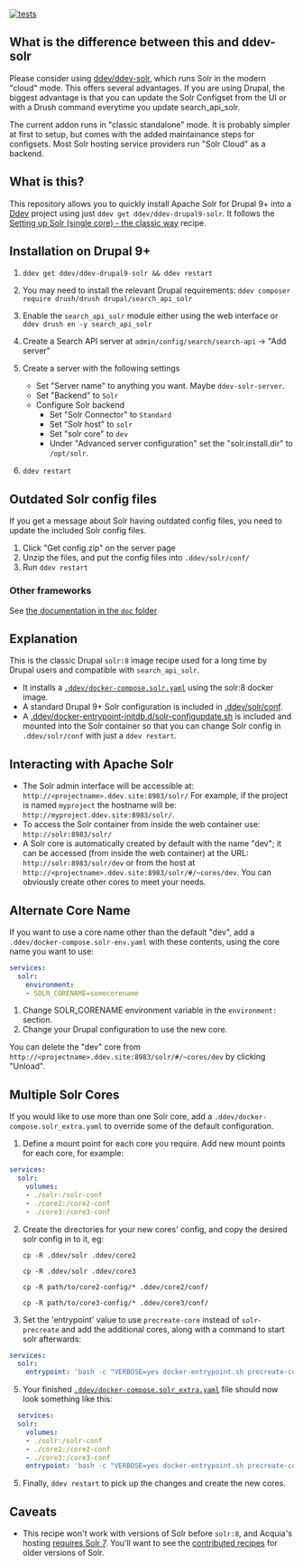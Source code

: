 [![tests](https://github.com/ddev/ddev-drupal-solr/actions/workflows/tests.yml/badge.svg)](https://github.com/ddev/ddev-drupal-solr/actions/workflows/tests.yml)

## What is the difference between this and ddev-solr

Please consider using [ddev/ddev-solr](https://github.com/ddev/ddev-solr), which runs Solr in the modern "cloud" mode. This offers several advantages. If you are using Drupal, the biggest advantage
is that you can update the Solr Configset from the UI or with a Drush command everytime you update search_api_solr.

The current addon runs in "classic standalone" mode. It is probably simpler at first to setup, but comes with the added maintainance steps for configsets. Most Solr hosting service providers run "Solr Cloud"
as a backend.

## What is this?

This repository allows you to quickly install Apache Solr for Drupal 9+ into a [Ddev](https://ddev.readthedocs.io) project using just `ddev get ddev/ddev-drupal9-solr`. It follows the [Setting up Solr (single core) - the classic way](https://git.drupalcode.org/project/search_api_solr/-/blob/4.x/README.md#setting-up-solr-single-core-the-classic-way) recipe.

## Installation on Drupal 9+

1. `ddev get ddev/ddev-drupal9-solr && ddev restart`
2. You may need to install the relevant Drupal requirements: `ddev composer require drush/drush drupal/search_api_solr`
3. Enable the `search_api_solr` module either using the web interface or `ddev drush en -y search_api_solr`
4. Create a Search API server at `admin/config/search/search-api` -> "Add server"
5. Create a server with the following settings
   * Set "Server name" to anything you want. Maybe `ddev-solr-server`.
   * Set "Backend" to `Solr`
   * Configure Solr backend
     * Set "Solr Connector" to `Standard`
     * Set "Solr host" to `solr`
     * Set "solr core" to `dev`
     * Under "Advanced server configuration" set the "solr.install.dir" to `/opt/solr`.

6. `ddev restart`

## Outdated Solr config files

If you get a message about Solr having outdated config files, you need to update the included Solr config files.

1. Click "Get config.zip" on the server page
2. Unzip the files, and put the config files into `.ddev/solr/conf/`
3. Run `ddev restart`

### Other frameworks

See [the documentation in the `doc` folder](doc/README.md)

## Explanation

This is the classic Drupal `solr:8` image recipe used for a long time by Drupal users and compatible with `search_api_solr`.

* It installs a [`.ddev/docker-compose.solr.yaml`](docker-compose.solr.yaml) using the solr:8 docker image.
* A standard Drupal 9+ Solr configuration is included in [.ddev/solr/conf](solr/conf).
* A [.ddev/docker-entrypoint-initdb.d/solr-configupdate.sh](solr/docker-entrypoint-initdb.d/solr-configupdate.sh) is included and mounted into the Solr container so that you can change Solr config in `.ddev/solr/conf` with just a `ddev restart`.

## Interacting with Apache Solr

* The Solr admin interface will be accessible at: `http://<projectname>.ddev.site:8983/solr/` For example, if the project is named `myproject` the hostname will be: `http://myproject.ddev.site:8983/solr/`.
* To access the Solr container from inside the web container use: `http://solr:8983/solr/`
* A Solr core is automatically created by default with the name "dev"; it can be accessed (from inside the web container) at the URL: `http://solr:8983/solr/dev` or from the host at `http://<projectname>.ddev.site:8983/solr/#/~cores/dev`. You can obviously create other cores to meet your needs.

## Alternate Core Name

If you want to use a core name other than the default "dev", add a `.ddev/docker-compose.solr-env.yaml` with these contents, using the core name you want to use:

```yml
services:
  solr:
    environment:
    - SOLR_CORENAME=somecorename
```
1. Change SOLR_CORENAME environment variable in the `environment:` section.
2. Change your Drupal configuration to use the new core.

You can delete the "dev" core from `http://<projectname>.ddev.site:8983/solr/#/~cores/dev` by clicking "Unload".

## Multiple Solr Cores

If you would like to use more than one Solr core, add a  `.ddev/docker-compose.solr_extra.yaml` to override some of the default configuration.

1. Define a mount point for each core you require. Add new mount points for each core, for example:
```yml
services:
  solr:
    volumes:
    - ./solr:/solr-conf
    - ./core2:/core2-conf
    - ./core3:/core3-conf
```

2. Create the directories for your new cores' config, and copy the desired solr config in to it, eg:
   
   `cp -R .ddev/solr .ddev/core2`
   
   `cp -R .ddev/solr .ddev/core3`
   
   `cp -R path/to/core2-config/* .ddev/core2/conf/`
   
   `cp -R path/to/core3-config/* .ddev/core3/conf/`
   
4. Set the 'entrypoint' value to use `precreate-core` instead of `solr-precreate` and add the additional cores, along with a command to start solr afterwards:
```yml
services:
  solr:
    entrypoint: 'bash -c "VERBOSE=yes docker-entrypoint.sh precreate-core solrconf /solr-conf ; precreate-core core2 /core2-conf ; precreate-core core3 /core3-conf  ; exec solr -f "'
```

5. Your finished [`.ddev/docker-compose.solr_extra.yaml`](docker-compose.solr_extra.yaml) file should now look something like this:
```yml
  services:
  solr:
    volumes:
    - ./solr:/solr-conf
    - ./core2:/core2-conf
    - ./core3:/core3-conf
    entrypoint: 'bash -c "VERBOSE=yes docker-entrypoint.sh precreate-core solrconf /solr-conf ; precreate-core core2 /core2-conf ; precreate-core core3 /core3-conf  ; exec solr -f "'
```
5. Finally, `ddev restart` to pick up the changes and create the new cores.
   
## Caveats

* This recipe won't work with versions of Solr before `solr:8`, and Acquia's hosting [requires Solr 7](https://docs.acquia.com/acquia-search/). You'll want to see the [contributed recipes](https://github.com/ddev/ddev-contrib) for older versions of Solr.
